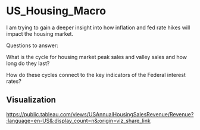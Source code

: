 # US_Housing_Macro

I am trying to gain a deeper insight into how inflation and fed rate hikes will impact the housing market.

Questions to answer:

What is the cycle for housing market peak sales and valley sales and how long do they last?

How do these cycles connect to the key indicators of the Federal interest rates?

## Visualization
https://public.tableau.com/views/USAnnualHousingSalesRevenue/Revenue?:language=en-US&:display_count=n&:origin=viz_share_link
